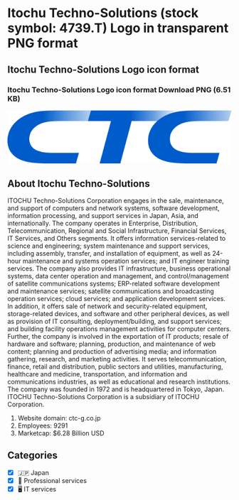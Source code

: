 # Itochu Techno-Solutions (stock symbol: 4739.T) Logo in transparent PNG format

## Itochu Techno-Solutions Logo icon format

### Itochu Techno-Solutions Logo icon format Download PNG (6.51 KB)

![Itochu Techno-Solutions Logo icon format Download PNG (6.51 KB)](/img/orig/4739.T-d253544f.png)

## About Itochu Techno-Solutions

ITOCHU Techno-Solutions Corporation engages in the sale, maintenance, and support of computers and network systems, software development, information processing, and support services in Japan, Asia, and internationally. The company operates in Enterprise, Distribution, Telecommunication, Regional and Social Infrastructure, Financial Services, IT Services, and Others segments. It offers information services-related to science and engineering; system maintenance and support services, including assembly, transfer, and installation of equipment, as well as 24-hour maintenance and systems operation services; and IT engineer training services. The company also provides IT infrastructure, business operational systems, data center operation and management, and control/management of satellite communications systems; ERP-related software development and maintenance services; satellite communications and broadcasting operation services; cloud services; and application development services. In addition, it offers sale of network and security-related equipment, storage-related devices, and software and other peripheral devices, as well as provision of IT consulting, deployment/building, and support services; and building facility operations management activities for computer centers. Further, the company is involved in the exportation of IT products; resale of hardware and software; planning, production, and maintenance of web content; planning and production of advertising media; and information gathering, research, and marketing activities. It serves telecommunication, finance, retail and distribution, public sectors and utilities, manufacturing, healthcare and medicine, transportation, and information and communications industries, as well as educational and research institutions. The company was founded in 1972 and is headquartered in Tokyo, Japan. ITOCHU Techno-Solutions Corporation is a subsidiary of ITOCHU Corporation.

1. Website domain: ctc-g.co.jp
2. Employees: 9291
3. Marketcap: $6.28 Billion USD


## Categories
- [x] 🇯🇵 Japan
- [x] 💼 Professional services
- [x] 🖥️ IT services
